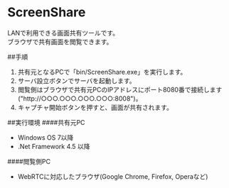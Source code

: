# ScreenShare
LANで利用できる画面共有ツールです。  
ブラウザで共有画面を閲覧できます。


##手順
1. 共有元となるPCで「bin/ScreenShare.exe」を実行します。
2. サーバ設立ボタンでサーバを起動します。
3. 閲覧側はブラウザで共有元PCのIPアドレスにポート8080番で接続します("http://○○○.○○○.○○○.○○○:8008")。
4. キャプチャ開始ボタンを押すと、画面が共有されます。


##実行環境
####共有元PC
* Windows OS 7以降
* .Net Framework 4.5 以降

####閲覧側PC
* WebRTCに対応したブラウザ(Google Chrome, Firefox, Operaなど)

